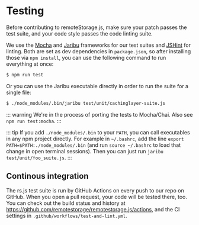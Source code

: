 # Testing

Before contributing to remoteStorage.js, make sure your patch passes the
test suite, and your code style passes the code linting suite.

We use the [Mocha](https://mochajs.org) and [Jaribu](https://github.com/silverbucket/jaribu) frameworks
for our test suites and [JSHint](http://jshint.com/about/) for linting.
Both are set as dev dependencies in `package.json`, so after installing
those via `npm install`, you can use the following command to run
everything at once:

```sh
$ npm run test
```

Or you can use the Jaribu executable directly in order to run the suite
for a single file:

```sh
$ ./node_modules/.bin/jaribu test/unit/cachinglayer-suite.js
```

::: warning
We're in the process of porting the tests to Mocha/Chai. Also see `npm run
test:mocha`.
:::

::: tip
If you add `./node_modules/.bin` to your `PATH`, you can call
executables in any npm project directly. For example in `~/.bashrc`, add
the line `export PATH=$PATH:./node_modules/.bin` (and run
`source ~/.bashrc` to load that change in open terminal sessions). Then
you can just run `jaribu test/unit/foo_suite.js`.
:::

## Continous integration

The rs.js test suite is run by GitHub Actions on every push to our repo
on GitHub. When you open a pull request, your code will be tested there,
too. You can check out the build status and history at
<https://github.com/remotestorage/remotestorage.js/actions>, and the CI
settings in `.github/workflows/test-and-lint.yml`.
